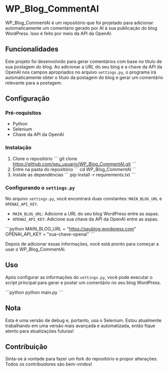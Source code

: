 # WP_Blog_CommentAI

WP_Blog_CommentAI é um repositório que foi projetado para adicionar automaticamente um comentário gerado por AI à sua publicação do blog WordPress. Isso é feito por meio da API da OpenAI.

## Funcionalidades

Este projeto foi desenvolvido para gerar comentários com base no título de sua postagem do blog. Ao adicionar a URL do seu blog e a chave da API da OpenAI nos campos apropriados no arquivo `settings.py`, o programa irá automaticamente obter o título da postagem do blog e gerar um comentário relevante para a postagem.

## Configuração

### Pré-requisitos
- Python
- Selenium
- Chave da API da OpenAI

### Instalação

1. Clone o repositório
\`\`\`
git clone https://github.com/seu_usuario/WP_Blog_CommentAI.git
\`\`\`
2. Entre na pasta do repositório
\`\`\`
cd WP_Blog_CommentAI
\`\`\`
3. Instale as dependências
\`\`\`
pip install -r requirements.txt
\`\`\`

### Configurando o `settings.py`

No arquivo `settings.py`, você encontrará duas constantes: `MAIN_BLOG_URL` e `OPENAI_API_KEY`. 

- `MAIN_BLOG_URL`: Adicione a URL do seu blog WordPress entre as aspas.
- `OPENAI_API_KEY`: Adicione sua chave da API da OpenAI entre as aspas.

\`\`\`python
MAIN_BLOG_URL = "https://seublog.wordpress.com"
OPENAI_API_KEY = "sua-chave-openai"
\`\`\`

Depois de adicionar essas informações, você está pronto para começar a usar o WP_Blog_CommentAI.

## Uso

Após configurar as informações do `settings.py`, você pode executar o script principal para gerar e postar um comentário no seu blog WordPress.

\`\`\`python
python main.py
\`\`\`

## Nota

Esta é uma versão de debug e, portanto, usa o Selenium. Estou atualmente trabalhando em uma versão mais avançada e automatizada, então fique atento para atualizações futuras!

## Contribuição

Sinta-se à vontade para fazer um fork do repositório e propor alterações. Todos os contribuidores são bem-vindos!
